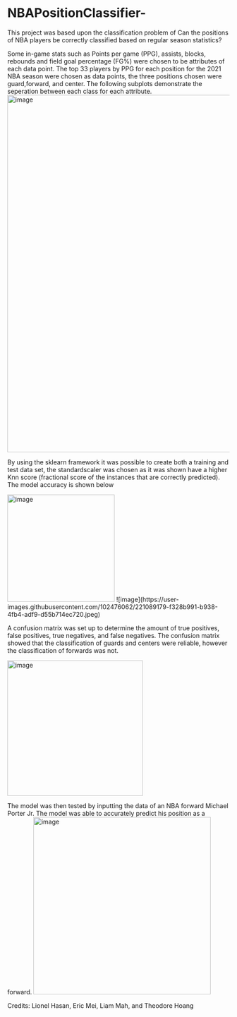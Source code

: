 # NBAPositionClassifier-

This project was based upon the classification problem of Can the positions of NBA players be correctly classified based on regular season statistics?

Some in-game stats such as Points per game (PPG), assists, blocks, rebounds and field goal percentage (FG%) were chosen to be attributes of each data point.
The top 33 players by PPG for each position for the 2021 NBA season were chosen as data points, the three positions chosen were guard,forward, and center. 
The following subplots demonstrate the seperation between each class for each attribute.
<img width="810" alt="image" src="https://user-images.githubusercontent.com/102476062/221088476-982401fe-37bc-45df-808c-0161b97b24ff.png">

By using the sklearn framework it was possible to create both a training and test data set, the standardscaler was chosen as it was shown have a higher Knn score
(fractional score of the instances that are correctly predicted). The model accuracy is shown below

<img width="243" alt="image" src="https://user-images.githubusercontent.com/102476062/221088665-906474ab-2421-4bbd-9b9d-619090858e7d.png">
![image](https://user-images.githubusercontent.com/102476062/221089179-f328b991-b938-4fb4-adf9-d55b714ec720.jpeg)


A confusion matrix was set up to determine the amount of true positives, false positives, true negatives, and false negatives. The confusion matrix showed that
the classification of guards and centers were reliable, however the classification of forwards was not. 

<img width="307" alt="image" src="https://user-images.githubusercontent.com/102476062/221088869-5671057e-05bc-48e3-a76f-858fb4d9ea18.png">

The model was then tested by inputting the data of an NBA forward Michael Porter Jr. The model was able to accurately predict his position as a forward. 
<img width="402" alt="image" src="https://user-images.githubusercontent.com/102476062/221089010-1a7ae505-cfc4-46e9-ad21-1c8b3e618816.png">



Credits: Lionel Hasan, Eric Mei, Liam Mah, and Theodore Hoang 
